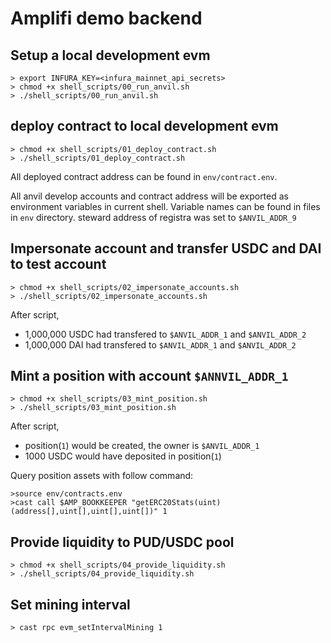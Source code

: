 # Amplifi demo backend

## Setup a local development evm

```shell
> export INFURA_KEY=<infura_mainnet_api_secrets>
> chmod +x shell_scripts/00_run_anvil.sh
> ./shell_scripts/00_run_anvil.sh
```

## deploy contract to local development evm

```shell
> chmod +x shell_scripts/01_deploy_contract.sh
> ./shell_scripts/01_deploy_contract.sh
```

All deployed contract address can be found in `env/contract.env`.

All anvil develop accounts and contract address will be exported as environment variables in current shell. Variable names can be found in files in `env` directory. steward address of registra was set to `$ANVIL_ADDR_9`

## Impersonate account and transfer USDC and DAI to test account

```shell
> chmod +x shell_scripts/02_impersonate_accounts.sh
> ./shell_scripts/02_impersonate_accounts.sh
```

After script,

- 1,000,000 USDC had transfered to `$ANVIL_ADDR_1` and `$ANVIL_ADDR_2`
- 1,000,000 DAI had transfered to `$ANVIL_ADDR_1` and `$ANVIL_ADDR_2`

## Mint a position with account `$ANNVIL_ADDR_1`

```shell
> chmod +x shell_scripts/03_mint_position.sh
> ./shell_scripts/03_mint_position.sh
```

After script,

- position(`1`) would be created, the owner is `$ANVIL_ADDR_1`
- 1000 USDC would have deposited in position(`1`)

Query position assets with follow command:

```shell
>source env/contracts.env
>cast call $AMP_BOOKKEEPER "getERC20Stats(uint)(address[],uint[],uint[],uint[])" 1
```

## Provide liquidity to PUD/USDC pool

```shell
> chmod +x shell_scripts/04_provide_liquidity.sh
> ./shell_scripts/04_provide_liquidity.sh
```

## Set mining interval

```shell
> cast rpc evm_setIntervalMining 1
```
